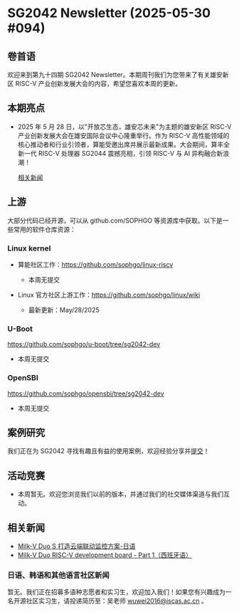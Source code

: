 # SG2042 Newsletter (2025-05-30 #094)

## 卷首语

欢迎来到第九十四期 SG2042 Newsletter。本期周刊我们为您带来了有关雄安新区 RISC-V  产业创新发展大会的内容，希望您喜欢本周的更新。

## 本期亮点

+ 2025 年 5 月 28 日，以"开放芯生态，雄安芯未来"为主题的雄安新区 RISC-V 产业创新发展大会在雄安国际会议中心隆重举行。作为 RISC-V 高性能领域的核心推动者和行业引领者，算能受邀出席并展示最新成果。大会期间，算丰全新一代 RISC-V 处理器 SG2044 震撼亮相，引领 RISC-V 与 AI 异构融合新浪潮！


  [相关新闻](https://mp.weixin.qq.com/s/ov4-4JZA_o1_HMCSzHqdwA)

## 上游

大部分代码已经开源，可以从 github.com/SOPHGO 等资源库中获取。以下是一些常用的软件仓库资源：

### Linux kernel

+ 算能社区工作：https://github.com/sophgo/linux-riscv

  +  本周无提交

+ Linux 官方社区上游工作：https://github.com/sophgo/linux/wiki

  + 最新更新：May/28/2025


### U-Boot

https://github.com/sophgo/u-boot/tree/sg2042-dev

+ 本周无提交

### OpenSBI

https://github.com/sophgo/opensbi/tree/sg2042-dev 

+ 本周无提交

## 案例研究

我们正在为 SG2042 寻找有趣且有益的使用案例，欢迎经验分享并[提交](https://github.com/sophgocommunity/SG2042-Newsletter/pulls)！

## 活动竞赛

- 本周暂无。欢迎您浏览我们以前的版本，并通过我们的社交媒体渠道与我们互动。

## 相关新闻

+ [Milk-V Duo S 打造云端联动监控方案-日语][news-1]
+ [Milk-V Duo RISC-V development board - Part 1（西班牙语）][news-2]

[news-1]:https://x.com/iwanorigoro/status/1926681282827747522
[news-2]:https://www.youtube.com/watch?v=Bi_BjgljnzQ

### 日语、韩语和其他语言社区新闻

暂无。我们正在招募多语种志愿者和实习生，欢迎加入我们！如果您有兴趣成为一名开源社区实习生，请投递简历至：吴老师 [wuwei2016@iscas.ac.cn](mailto:wuwei2016@iscas.ac.cn) 。